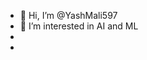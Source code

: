 - 👋 Hi, I’m @YashMali597
- 👀 I’m interested in AI and ML
-
-

<!---
YashMali597/YashMali597 is a ✨ special ✨ repository because its `README.md` (this file) appears on your GitHub profile.
You can click the Preview link to take a look at your changes.
--->
